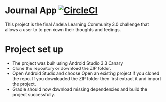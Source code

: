 # Journal App [![CircleCI](https://circleci.com/gh/CodeZilla7/Journal-App/tree/develop.svg?style=svg)](https://circleci.com/gh/CodeZilla7/Journal-App/tree/develop)
This project is the final Andela Learning Community 3.0 challenge that allows a user to to pen down 
their thoughts and feelings.

# Project set up
* The project was built using Android Studio 3.3 Canary
* Clone the repository or download the ZIP folder.
* Open Android Studio and choose Open an existing project if you cloned the repo. If you downloaded 
the ZIP folder then first extract it and import the project.
* Gradle should now download missing dependencies and build the project successfully. 